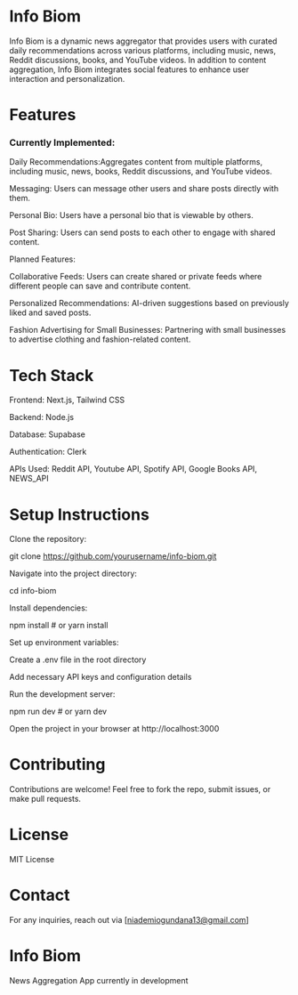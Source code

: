 # Info Biom

Info Biom is a dynamic news aggregator that provides users with curated daily recommendations across various platforms, including music, news, Reddit discussions, books, and YouTube videos. In addition to content aggregation, Info Biom integrates social features to enhance user interaction and personalization.

# Features

### Currently Implemented:

 Daily Recommendations:Aggregates content from multiple platforms, including music, news, books, Reddit discussions, and YouTube videos.

Messaging: Users can message other users and share posts directly with them.

Personal Bio: Users have a personal bio that is viewable by others.

Post Sharing: Users can send posts to each other to engage with shared content.

Planned Features:

Collaborative Feeds: Users can create shared or private feeds where different people can save and contribute content.

Personalized Recommendations: AI-driven suggestions based on previously liked and saved posts.

Fashion Advertising for Small Businesses: Partnering with small businesses to advertise clothing and fashion-related content.

# Tech Stack

Frontend: Next.js, Tailwind CSS

Backend: Node.js

Database: Supabase

Authentication: Clerk

APIs Used: Reddit API, Youtube API, Spotify API, Google Books API, NEWS_API

# Setup Instructions

Clone the repository:

git clone https://github.com/yourusername/info-biom.git

Navigate into the project directory:

cd info-biom

Install dependencies:

npm install  # or yarn install

Set up environment variables:

Create a .env file in the root directory

Add necessary API keys and configuration details

Run the development server:

npm run dev  # or yarn dev

Open the project in your browser at http://localhost:3000

# Contributing

Contributions are welcome! Feel free to fork the repo, submit issues, or make pull requests.

# License

MIT License

# Contact

For any inquiries, reach out via [niademiogundana13@gmail.com]

# Info Biom
 News Aggregation App currently in development

